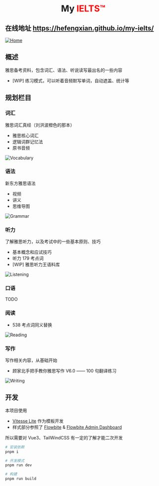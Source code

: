 <h1 align='center'>
  My <span style="color: red; font-weight: bold;">IELTS™</span>
</h1>

<h2>在线地址 <a href="https://hefengxian.github.io/my-ielts/#/">https://hefengxian.github.io/my-ielts/</a></h2>


[![Home](public/screenshot/screenshot-home.png)](https://maomaocv.github.io/my-ielts/#/)


## 概述

雅思备考资料，包含词汇、语法、听说读写最出名的一些内容

- [WIP] 练习模式，可以听着音频默写单词，自动遮盖、统计等

## 规划栏目

### 词汇

雅思词汇真经（刘洪波橙色的那本）

- 雅思核心词汇
- 逻辑词群记忆法
- 原书音频

![Vocabulary](public/screenshot/screenshot-vocabulary.png)

### 语法

新东方雅思语法

- 视频
- 讲义
- 思维导图

![Grammar](public/screenshot/screenshot-grammar.png)

### 听力

了解雅思听力，以及考试中的一些基本原则、技巧

- 基本概念和应试技巧
- 听力 179 考点词
- [WIP] 雅思听力王语料库

![Listening](public/screenshot/screenshot-listening.png)

### 口语

TODO

### 阅读

- 538 考点词同义替换

![Reading](public/screenshot/screenshot-reading.png)


### 写作

写作相关内容，从基础开始

- 顾家北手把手教你雅思写作 V6.0 —— 100 句翻译练习

![Writing](public/screenshot/screenshot-writing.png)

## 开发

本项目使用

- [Vitesse Lite](https://github.com/antfu/vitesse-lite) 作为模板开发
- 样式部分参照了 [Flowbite](https://github.com/themesberg/flowbite) & [Flowbite Admin Dashboard](https://flowbite-admin-dashboard.vercel.app)

所以需要对 Vue3、TailWindCSS 有一定的了解才能二次开发

```bash
# 安装依赖
pnpm i

# 开发模式
pnpm run dev

# 构建
pnpm run build
```
